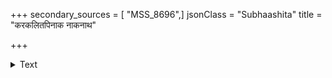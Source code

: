 +++
secondary_sources = [ "MSS_8696",]
jsonClass = "Subhaashita"
title = "करकलितपिनाक नाकनाथ"

+++

<details><summary>Text</summary>

करकलितपिनाक नाकनाथ द्बिषदुरुमानसशूल शूलपाणे।  
भव वृषभविमान मानशौण्ड त्रिजगदकारणतारक प्रसीद॥
</details>
